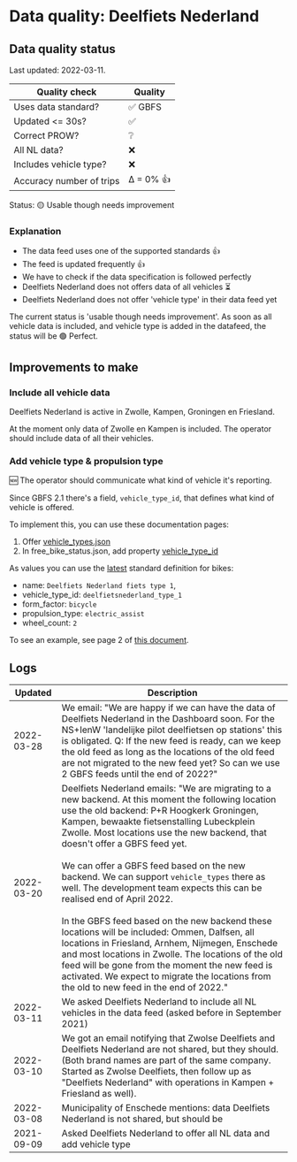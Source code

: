 # Data quality: Deelfiets Nederland

## Data quality status

Last updated: 2022-03-11.

| **Quality check**           | **Quality**
| --                          | -- |
| Uses data standard?         | ✅ GBFS
| Updated <= 30s?             | ✅
| Correct PROW?               | ❔
| All NL data?                | ❌
| Includes vehicle type?      | ❌
| Accuracy number of trips    | Δ = 0% 👍

Status: 🟡 Usable though needs improvement

### Explanation

- The data feed uses one of the supported standards 👍
- The feed is updated frequently 👍
- We have to check if the data specification is followed perfectly
- Deelfiets Nederland does not offers data of all vehicles ⏳
- Deelfiets Nederland does not offer 'vehicle type' in their data feed yet

The current status is 'usable though needs improvement'. As soon as all vehicle data is included, and vehicle type is added in the datafeed, the status will be 🟢 Perfect.

## Improvements to make

### Include all vehicle data

Deelfiets Nederland is active in Zwolle, Kampen, Groningen en Friesland.

At the moment only data of Zwolle en Kampen is included. The operator should include data of all their vehicles.

### Add vehicle type & propulsion type

🆕 The operator should communicate what kind of vehicle it's reporting. 

Since GBFS 2.1 there's a field, `vehicle_type_id`, that defines what kind of vehicle is offered.

To implement this, you can use these documentation pages: 

1. Offer [vehicle_types.json](https://github.com/NABSA/gbfs/blob/master/gbfs.md#vehicle_typesjson-added-in-v21)
2. In free_bike_status.json, add property [vehicle_type_id](https://github.com/NABSA/gbfs/blob/master/gbfs.md#free_bike_statusjson)

As values you can use the [latest](https://github.com/NABSA/gbfs/pull/370) standard definition for bikes:

- name: `Deelfiets Nederland fiets type 1`,
- vehicle_type_id: `deelfietsnederland_type_1`
- form_factor: `bicycle`
- propulsion_type: `electric_assist`
- wheel_count: `2`

To see an example, see page 2 of [this document](https://docs.google.com/document/d/1P_oDBnFvr9qzo0_5YbnrCDYptFQV9ZUOJGfi8ACD1GE/edit?usp=sharing).

## Logs

| Updated    | Description
| ----       | ---
| 2022-03-28 | We email: "We are happy if we can have the data of Deelfiets Nederland in the Dashboard soon. For the NS+IenW 'landelijke pilot deelfietsen op stations' this is obligated. Q: If the new feed is ready, can we keep the old feed as long as the locations of the old feed are not migrated to the new feed yet? So can we use 2 GBFS feeds until the end of 2022?"
| 2022-03-20 | Deelfiets Nederland emails: "We are migrating to a new backend. At this moment the following location use the old backend: P+R Hoogkerk Groningen, Kampen, bewaakte fietsenstalling Lubeckplein Zwolle. Most locations use the new backend, that doesn't offer a GBFS feed yet.<br /><br />We can offer a GBFS feed based on the new backend. We can support `vehicle_types` there as well. The development team expects this can be realised end of April 2022.<br /><br />In the GBFS feed based on the new backend these locations will be included: Ommen, Dalfsen, all locations in Friesland, Arnhem, Nijmegen, Enschede and most locations in Zwolle. The locations of the old feed will be gone from the moment the new feed is activated. We expect to migrate the locations from the old to new feed in the end of 2022."
| 2022-03-11 | We asked Deelfiets Nederland to include all NL vehicles in the data feed (asked before in September 2021)
| 2022-03-10 | We got an email notifying that Zwolse Deelfiets and Deelfiets Nederland are not shared, but they should. (Both brand names are part of the same company. Started as Zwolse Deelfiets, then follow up as "Deelfiets Nederland" with operations in Kampen + Friesland as well).
| 2022-03-08 | Municipality of Enschede mentions: data Deelfiets Nederland is not shared, but should be
| 2021-09-09 | Asked Deelfiets Nederland to offer all NL data and add vehicle type